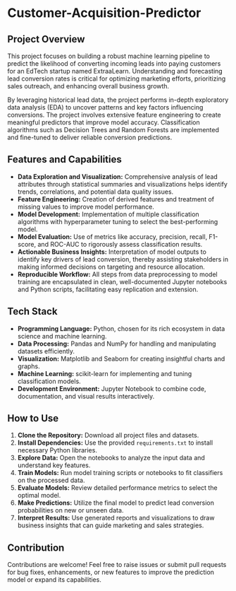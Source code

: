 # Customer-Acquisition-Predictor

## Project Overview
This project focuses on building a robust machine learning pipeline to predict the likelihood of converting incoming leads into paying customers for an EdTech startup named ExtraaLearn. Understanding and forecasting lead conversion rates is critical for optimizing marketing efforts, prioritizing sales outreach, and enhancing overall business growth.

By leveraging historical lead data, the project performs in-depth exploratory data analysis (EDA) to uncover patterns and key factors influencing conversions. The project involves extensive feature engineering to create meaningful predictors that improve model accuracy. Classification algorithms such as Decision Trees and Random Forests are implemented and fine-tuned to deliver reliable conversion predictions.

## Features and Capabilities
- **Data Exploration and Visualization:** Comprehensive analysis of lead attributes through statistical summaries and visualizations helps identify trends, correlations, and potential data quality issues.
- **Feature Engineering:** Creation of derived features and treatment of missing values to improve model performance.
- **Model Development:** Implementation of multiple classification algorithms with hyperparameter tuning to select the best-performing model.
- **Model Evaluation:** Use of metrics like accuracy, precision, recall, F1-score, and ROC-AUC to rigorously assess classification results.
- **Actionable Business Insights:** Interpretation of model outputs to identify key drivers of lead conversion, thereby assisting stakeholders in making informed decisions on targeting and resource allocation.
- **Reproducible Workflow:** All steps from data preprocessing to model training are encapsulated in clean, well-documented Jupyter notebooks and Python scripts, facilitating easy replication and extension.

## Tech Stack
- **Programming Language:** Python, chosen for its rich ecosystem in data science and machine learning.
- **Data Processing:** Pandas and NumPy for handling and manipulating datasets efficiently.
- **Visualization:** Matplotlib and Seaborn for creating insightful charts and graphs.
- **Machine Learning:** scikit-learn for implementing and tuning classification models.
- **Development Environment:** Jupyter Notebook to combine code, documentation, and visual results interactively.

## How to Use
1. **Clone the Repository:** Download all project files and datasets.
2. **Install Dependencies:** Use the provided `requirements.txt` to install necessary Python libraries.
3. **Explore Data:** Open the notebooks to analyze the input data and understand key features.
4. **Train Models:** Run model training scripts or notebooks to fit classifiers on the processed data.
5. **Evaluate Models:** Review detailed performance metrics to select the optimal model.
6. **Make Predictions:** Utilize the final model to predict lead conversion probabilities on new or unseen data.
7. **Interpret Results:** Use generated reports and visualizations to draw business insights that can guide marketing and sales strategies.


## Contribution
Contributions are welcome! Feel free to raise issues or submit pull requests for bug fixes, enhancements, or new features to improve the prediction model or expand its capabilities.
